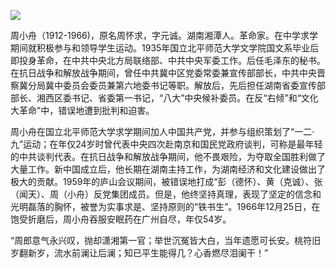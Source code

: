 ![](https://s2.loli.net/2022/09/02/DCmIqckYbVG9els.png)

周小舟（1912-1966)，原名周怀求，字元诚。湖南湘潭人。革命家。在中学求学期间就积极参与和领导学生运动。1935年国立北平师范大学文学院国文系毕业后即投身革命，在中共中央北方局联络部、中共中央军委工作。后任毛泽东的秘书。在抗日战争和解放战争期间，曾任中共冀中区党委常委兼宣传部部长，中共中央晋察冀分局冀中委员会委员兼第六地委书记等职。解放后，先后担任湖南省委宣传部部长、湘西区委书记、省委第一书记，“八大”中央候补委员。在反“右倾”和“文化大革命”中，错误地遭到批判和迫害。

  周小舟在国立北平师范大学求学期间加人中国共产党，并参与组织策划了“一二·九”运动；在年仅24岁时曾代表中央四次赴南京和国民党政府谈判，可称是最年轻的中共谈判代表。在抗日战争和解放战争期间，他不畏艰险，为夺取全国胜利做了大量工作。新中国成立后，他长期在湖南主持工作，为湖南经济和文化建设做出了极大的贡献。1959年的庐山会议期间，被错误地打成“彭（德怀）、黄（克诚）、张（闻天）、周（小舟）反党集团成员。但是，他终坚持真理，表现了坚定的信念和光明磊落的胸怀，被誉为实事求是、坚持原则的“铁书生”。1966年12月25日，在饱受折磨后，周小舟吞服安眠药在广州自尽，年仅54岁。

“周郎意气永兴叹，抛却潇湘第一官；举世沉冤皆大白，当年遗愿可长安。桃符旧岁翻新岁，流水前澜让后澜；知已平生能得几？心香燃尽泪阑干！”